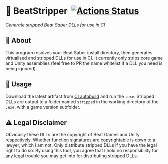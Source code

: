 # 📝 BeatStripper &nbsp;[![Actions Status](https://github.com/lolPants/BeatStripper/workflows/.NET%20Build/badge.svg)](https://github.com/lolPants/BeatStripper/actions)
_Generate stripped Beat Saber DLLs for use in CI_

## 🔧 About
This program resolves your Beat Saber install directory, then generates virtualised and stripped DLLs for use in CI. It currently only strips core game and Unity assemblies (feel free to PR the name whitelist if a DLL you need is being ignored).

## 🚀 Usage
Download the latest artifact from [CI autobuild](https://github.com/lolPants/BeatStripper/actions) and run the `.exe`. Stripped DLLs are output to a folder named `stripped` in the working directory of the `.exe`, with a game version subfolder.

## ⚠ Legal Disclaimer
Obviously these DLLs are the copyright of Beat Games and Unity respectively. Whether function signatures are copyrightable is down to a lawyer, which I am not. Only distribute stripped DLLs if you have the legal right to do so. By using this tool, you agree that I hold no responsibility for any legal trouble you may get into for distributing stripped DLLs.
